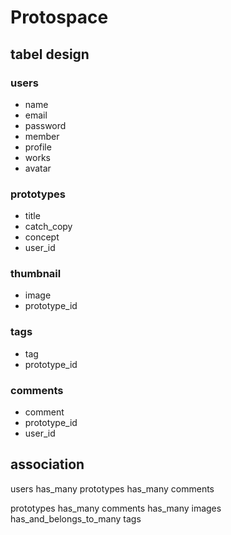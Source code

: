 

# Protospace

## tabel design

### users

  - name
  - email
  - password
  - member
  - profile
  - works
  - avatar

### prototypes

  - title
  - catch_copy
  - concept
  - user_id

### thumbnail
  - image
  - prototype_id

### tags

  - tag
  - prototype_id

### comments

  - comment
  - prototype_id
  - user_id

## association

  users      has_many prototypes
             has_many comments

  prototypes has_many comments
             has_many images
             has_and_belongs_to_many tags
